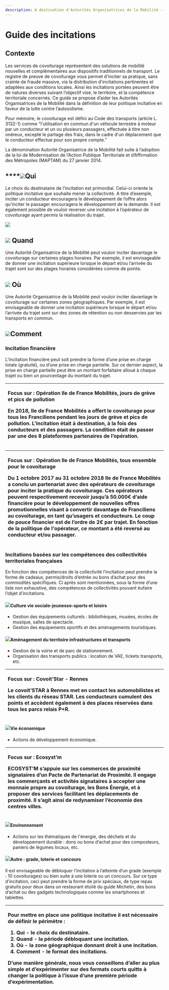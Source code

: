 ```yaml
---
description: A destination d'Autorités Organisatrices de la Mobilité - AOM
---
```


# Guide des incitations

## **Contexte**

Les services de covoiturage représentent des solutions de mobilité nouvelles et complémentaires aux dispositifs traditionnels de transport. Le registre de preuve de covoiturage vous permet d'inciter sa pratique, sans crainte de fraude massive, via la distribution d'incitations pertinentes et adaptées aux conditions locales. Ainsi les incitations portées peuvent être de natures diverses suivant l’objectif visé, le territoire, et la compétence territoriale concernés. Ce guide se propose d’aider les Autorités Organisatrices de la Mobilité dans la définition de leur politique incitative en faveur de la lutte contre l’autosolisme.

Pour mémoire, le covoiturage est défini au Code des transports \(article L. 3132-1\) comme “l'utilisation en commun d'un véhicule terrestre à moteur par un conducteur et un ou plusieurs passagers, effectuée à titre non onéreux, excepté le partage des frais, dans le cadre d'un déplacement que le conducteur effectue pour son propre compte.”

La dénomination Autorité Organisatrice de la Mobilité fait suite à l’adoption de la loi de Modernisation de l’Action Publique Territoriale et d’Affirmation des Métropoles \(MAPTAM\) du 27 janvier 2014.  


##  ****![](https://lh4.googleusercontent.com/tZjZ4bQgG-Pz26zvnh_WcCMW7ZkIMyDuQOeBFUk0099VYVsyVxOwb19qdnrUBwHdXIKtBI4Mjo14J7TMBa9qLpQAmTwi9bspTNnTrPeZohswNguueFEL_YlJfFsx-oc8QWoECDGU)**Qui**

Le choix du destinataire de l’incitation est primordial. Celui-ci oriente la politique incitative que souhaite mener la collectivité. A titre d’exemple, inciter un conducteur encouragera le développement de l’offre alors qu’inciter le passager encouragera le développement de la demande. Il est également possible de vouloir reverser une incitation à l’opérateur de covoiturage ayant permis la réalisation du trajet.

![](https://lh4.googleusercontent.com/AtuDPanUN8YBr1pSQwjEIjBKg0PY4yd-A4pFD6vzqKi5VYa6ZOGdp5Kacn78lW-igGwUHdAFLOuvyvzie0PDmepKrN594B6s_dSWh9mpjQjVdRvy6zxQOzlXwDrTVkSRWDPcZy7p)



## ![](https://lh5.googleusercontent.com/mF-ioAOtZUOX4lu9_nsK1W1LIzXgbdyQXFX0k_7Fbd6TIfKO2ko0dHsSjPKgh20vlmyuIxxANS_W2pyS6PYCmb1iQYWMX8zjqjuQyz2mJ0q4TyGbEAh3sI_g7Knae_l4UrZ253wY) **Quand**

Une Autorité Organisatrice de la Mobilité peut vouloir inciter davantage le covoiturage sur certaines plages horaires. Par exemple, il est envisageable de donner une incitation supérieure lorsque le départ et/ou l’arrivée du trajet sont sur des plages horaires considérées comme de pointe.

## ![](https://lh5.googleusercontent.com/Sexk4tjZ_8z-y9UWfj4ccg6LEGHnIwMLh5A0ushXULJ9RZh3ofTd1iBGIJ7dx3Pzx6eeQ2MA5k4iFa1Gc8vkZdJITJbBPc2SWeCZaBNBkExmBlcUnX67MHMBqjnWfQvASnmv63s2) **Où**

Une Autorité Organisatrice de la Mobilité peut vouloir inciter davantage le covoiturage sur certaines zones géographiques. Par exemple, il est envisageable de donner une incitation supérieure lorsque le départ et/ou l’arrivée du trajet sont sur des zones de rétention ou non desservies par les transports en commun.

## ![](https://lh6.googleusercontent.com/U8MTnWsPP5kKqLPdVoxzV4ywwOmpCvsB04QC_WV__xxp_wYdWvu1eI7E3bQWyBAz4GothfdZeG1Ny3L63nDBYwloE_Jrgni-nBIZ5S-9IPPvv4Qo0HyD-4difmow0rKTRHrQ0UbR)**Comment**

### **Incitation financière**

L’incitation financière peut soit prendre la forme d’une prise en charge totale \(gratuité\), ou d’une prise en charge partielle. Sur ce dernier aspect, la prise en charge partielle peut être un montant forfaitaire alloué à chaque trajet ou bien un pourcentage du montant du trajet.

<table>
  <thead>
    <tr>
      <th style="text-align:left">
        <p><b>Focus sur : Op&#xE9;ration Ile de France Mobilit&#xE9;s, jours de gr&#xE8;ve et pics de pollution</b>
        </p>
        <p>En 2018, Ile de France Mobilit&#xE9;s a offert le covoiturage pour tous
          les Franciliens pendant les jours de gr&#xE8;ve et pics de pollution. L&#x2019;incitation
          &#xE9;tait &#xE0; destination, &#xE0; la fois des conducteurs et des passagers.
          La condition &#xE9;tait de passer par une des 8 plateformes partenaires
          de l&#x2019;op&#xE9;ration.</p>
      </th>
    </tr>
  </thead>
  <tbody></tbody>
</table>

<table>
  <thead>
    <tr>
      <th style="text-align:left">
        <p><b>Focus sur : Op&#xE9;ration Ile de France Mobilit&#xE9;s, tous ensemble pour le covoiturage</b>
        </p>
        <p>Du 1 octobre 2017 au 31 octobre 2018 Ile de France Mobilit&#xE9;s a conclu
          un partenariat avec des op&#xE9;rateurs de covoiturage pour inciter la
          pratique du covoiturage. Ces op&#xE9;rateurs peuvent respectivement recevoir
          jusqu&#x2019;&#xE0; 50.000&#x20AC; d&#x2019;aide financi&#xE8;re pour le
          d&#xE9;veloppement de nouvelles offres promotionnelles visant &#xE0; convertir
          davantage de Franciliens au covoiturage, en tant qu&#x2019;usagers et conducteurs.
          Le coup de pouce financier est de l&#x2019;ordre de 2&#x20AC; par trajet.
          En fonction de la politique de l&apos;op&#xE9;rateur, ce montant a &#xE9;t&#xE9;
          revers&#xE9; au conducteur et/ou passager.</p>
      </th>
    </tr>
  </thead>
  <tbody></tbody>
</table>

### **Incitations basées sur les compétences des collectivités territoriales françaises**

En fonction des compétences de la collectivité l’incitation peut prendre la forme de cadeaux, permis/droits d’entrée ou bons d’achat pour des commodités spécifiques. Ci après sont mentionnées, sous la forme d’une liste non exhaustive, des compétences de collectivités pouvant èufaire l’objet d’incitations.

#### ![](https://lh6.googleusercontent.com/JnEJJVgBpsWM7L_dQrZTFHCbZzFd7nBb039oyukfDK6By1s8bF0yQKC_gM8Ik5lHce-5l685sMFYM9clbRsoZr2qd5L3_ic9g9U0GAg2GT4jA2WmMioZ4x2CDU3FaAA2g5KDSq3d)**Culture vie sociale-jeunesse-sports et loisirs**

* Gestion des équipements culturels : bibliothèques, musées, écoles de musique, salles de spectacle.
* Gestion des équipements sportifs et des aménagements touristiques.

#### ![](https://lh5.googleusercontent.com/yW9JsfZ5ZWmC8bLjEXQI0I_F6i7BaQ32xjbh1MhbgFXDjY-KUF5BInaBCPYj1DLRzn773zKtJ3muahzQbkd5Q7W-2u2PbzmnDI_qQam_NChut7ehJHBiGZoHJC5_d7hl13H8UqCA)**Aménagement du territoire infrastructures et transports**

* Gestion de la voirie et de parc de stationnement.
* Organisation des transports publics : location de VAE, tickets transports, etc.

<table>
  <thead>
    <tr>
      <th style="text-align:left">
        <p><b>Focus sur : Covoit&#x2019;Star - Rennes</b>
        </p>
        <p>Le covoit&#x2019;STAR &#xE0; Rennes met en contact les automobilistes
          et les clients du r&#xE9;seau STAR. Les conducteurs cumulent des points
          et acc&#xE8;dent &#xE9;galement &#xE0; des places r&#xE9;serv&#xE9;es dans
          tous les parcs relais P+R.</p>
      </th>
    </tr>
  </thead>
  <tbody></tbody>
</table>

#### ![](https://lh6.googleusercontent.com/-joCP0FthciVXYOWTcznJH5sjirmHDsMw3zCq-QVAw1TFGIorqEORS_9BF4FEMUeGL3HmeCFhwaEH-yAnSA-tw3UHtlwcHBp5Ea1WaPt9AHq_pqtI6lyKflStyimayzIA-X9fiZW)**Vie économique**

* Actions de développement économique.

<table>
  <thead>
    <tr>
      <th style="text-align:left">
        <p><b>Focus sur : Ecosyst&#x2019;m</b>
        </p>
        <p><b>ECOSYST&#x2019;M s&#x2019;appuie sur les commerces de proximit&#xE9; signataires d&#x2019;un Pacte de Partenariat de Proximit&#xE9;. Il engage les commer&#xE7;ants et activit&#xE9;s signataires &#xE0; accepter une monnaie propre au covoiturage, les Bons &#xC9;nergie, et &#xE0; proposer des services facilitant les d&#xE9;placements de proximit&#xE9;. Il s&#x2019;agit ainsi de redynamiser l&#x2019;&#xE9;conomie des centres villes.</b>
        </p>
      </th>
    </tr>
  </thead>
  <tbody></tbody>
</table>

#### ![](https://lh3.googleusercontent.com/-_Ab_0C1XqEEZavmtrrx-edxiF1c-2Sv0R_RTz9QSL_ZOD4r2ghJ_hSq7fX5tHaoKOXoS55VhRNTlWUZUnWf0POUBLHNS99UvZNn0fIOpsHDyd87C-yjUZs5dSJye5ssW_eGZEq4)**Environnement**

* Actions sur les thématiques de l'énergie, des déchets et du développement durable : dons ou bons d’achat pour des composteurs, paniers de légumes locaux, etc.

#### ![](https://lh3.googleusercontent.com/9Ku92Pj0cTNqJ4O-mdQX7HlMlP5WT3uew5yZ_0yDiOvc3qdP6U50tASdkzhi4JDRmapuVVKlVUvgeVShxAGMAefw1qLY0a3TsYAyNhieAsM8Pg08MaSIkLFwN6DvnVa_XylOmGE-)**Autre : grade, loterie et concours**

Il est envisageable de débloquer l’incitation à l’atteinte d’un grade \(exemple : 10 covoiturages\) ou bien suite à une loterie ou un concours. Sur ce type d’incitation, ceci peut prendre la forme de prix spéciaux, de type repas gratuits pour deux dans un restaurant étoilé du guide Michelin, des bons d’achat ou des gadgets technologiques comme les smartphones et tablettes.  


<table>
  <thead>
    <tr>
      <th style="text-align:left">
        <p><b>Pour mettre en place une politique incitative il est n&#xE9;cessaire de d&#xE9;finir le p&#xE9;rim&#xE8;tre :</b>
        </p>
        <ol>
          <li><b>Qui - le choix du destinataire.</b>
          </li>
          <li><b>Quand - la p&#xE9;riode d&#xE9;bloquant une incitation.</b>
          </li>
          <li><b>O&#xF9; - la zone g&#xE9;ographique donnant droit &#xE0; une incitation.</b>
          </li>
          <li><b>Comment - le format des incitations.</b>
          </li>
        </ol>
        <p><b>D&#x2019;une mani&#xE8;re g&#xE9;n&#xE9;rale, nous vous conseillons d&#x2019;aller au plus simple et d&#x2019;exp&#xE9;rimenter sur des formats courts quitte &#xE0; changer la politique &#xE0; l&#x2019;issue d&#x2019;une premi&#xE8;re p&#xE9;riode d&#x2019;exp&#xE9;rimentation.   </b>
        </p>
      </th>
    </tr>
  </thead>
  <tbody></tbody>
</table>

